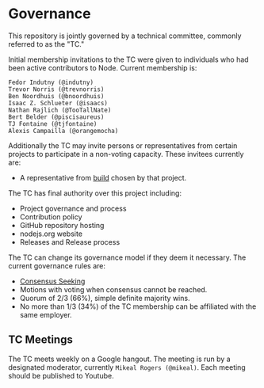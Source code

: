 # Governance

This repository is jointly governed by a technical
committee, commonly referred to as the "TC."

Initial membership invitations to the TC were given to individuals who had
been active contributors to Node. Current membership is:

```
Fedor Indutny (@indutny)
Trevor Norris (@trevnorris)
Ben Noordhuis (@bnoordhuis)
Isaac Z. Schlueter (@isaacs)
Nathan Rajlich (@TooTallNate)
Bert Belder (@piscisaureus)
TJ Fontaine (@tjfontaine)
Alexis Campailla (@orangemocha)
```

Additionally the TC may invite persons or representatives from certain projects
to participate in a non-voting capacity. These invitees currently are:

* A representative from [build](https://github.com/node-forward/build) chosen
by that project.

The TC has final authority over this project including:

* Project governance and process
* Contribution policy
* GitHub repository hosting
* nodejs.org website
* Releases and Release process

The TC can change its governance model if they deem it necessary. The current
governance rules are:

* [Consensus Seeking](http://en.wikipedia.org/wiki/Consensus-seeking_decision-making)
* Motions with voting when consensus cannot be reached.
* Quorum of 2/3 (66%), simple definite majority wins.
* No more than 1/3 (34%) of the TC membership can be affiliated with the same
employer.

## TC Meetings

The TC meets weekly on a Google hangout. The meeting is run by a designated
moderator, currently `Mikeal Rogers (@mikeal)`. Each meeting should be
published to Youtube.
